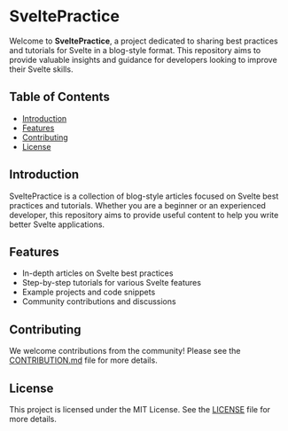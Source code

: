 # SveltePractice

Welcome to **SveltePractice**, a project dedicated to sharing best practices and tutorials for Svelte in a blog-style format. This repository aims to provide valuable insights and guidance for developers looking to improve their Svelte skills.

## Table of Contents

- [Introduction](#introduction)
- [Features](#features)
- [Contributing](#contributing)
- [License](#license)

## Introduction

SveltePractice is a collection of blog-style articles focused on Svelte best practices and tutorials. Whether you are a beginner or an experienced developer, this repository aims to provide useful content to help you write better Svelte applications.

## Features

- In-depth articles on Svelte best practices
- Step-by-step tutorials for various Svelte features
- Example projects and code snippets
- Community contributions and discussions

## Contributing

We welcome contributions from the community! Please see the [CONTRIBUTION.md](CONTRIBUTION.md) file for more details.

## License

This project is licensed under the MIT License. See the [LICENSE](LICENSE) file for more details.

